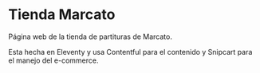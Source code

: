 # Tienda Marcato

Página web de la tienda de partituras de Marcato.

Esta hecha en Eleventy y usa Contentful para el contenido y Snipcart para el manejo del e-commerce.